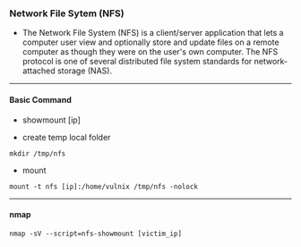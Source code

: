 ### Network File Sytem (NFS)
- The Network File System (NFS) is a client/server application that lets a computer user view and optionally store and update files on a remote computer as though they were on the user's own computer. The NFS protocol is one of several distributed file system standards for network-attached storage (NAS).
---------------------------------------------------------------------------------------------------------------------------------------------------------------------------------

#### Basic Command
- showmount [ip]

- create temp local folder
```
mkdir /tmp/nfs
```
- mount
```
mount -t nfs [ip]:/home/vulnix /tmp/nfs -nolock
```
---------------------------------------------------------------------------------------------------------------------------------------------------------------------------------
#### nmap 
```
nmap -sV --script=nfs-showmount [victim_ip]
```
